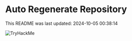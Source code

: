 # Auto Regenerate Repository

This README was last updated: 2024-10-05 00:38:14

 ![TryHackMe](https://tryhackme.com/badge/533634)